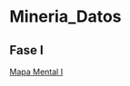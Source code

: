 # Mineria_Datos

## Fase I
[Mapa Mental I](https://github.com/Eduardo30Lopez/Mineria_Datos/blob/main/MapaMental_1_1871089.pdf)
